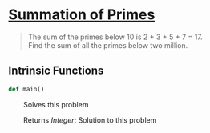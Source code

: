 <h1><a href="https://projecteuler.net/problem=10" class="title-custom-link">Summation of Primes</a></h1>

> The sum of the primes below 10 is 2 + 3 + 5 + 7 = 17.  
> Find the sum of all the primes below two million.

<h2>Intrinsic Functions</h2>

```python
def main()
```

<div markdown="1" style="margin-left: 30px;">

Solves this problem

</div>

<div markdown="1" style="margin-left: 30px;">

Returns *Integer*: Solution to this problem

</div>
